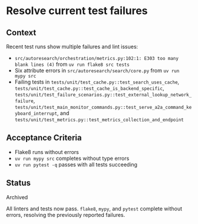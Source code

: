 # Resolve current test failures

## Context
Recent test runs show multiple failures and lint issues:
- `src/autoresearch/orchestration/metrics.py:102:1: E303 too many blank lines (4)` from `uv run flake8 src tests`
- Six attribute errors in `src/autoresearch/search/core.py` from `uv run mypy src`
- Failing tests in `tests/unit/test_cache.py::test_search_uses_cache`, `tests/unit/test_cache.py::test_cache_is_backend_specific`, `tests/unit/test_failure_scenarios.py::test_external_lookup_network_failure`, `tests/unit/test_main_monitor_commands.py::test_serve_a2a_command_keyboard_interrupt`, and `tests/unit/test_metrics.py::test_metrics_collection_and_endpoint`

## Acceptance Criteria
- Flake8 runs without errors
- `uv run mypy src` completes without type errors
- `uv run pytest -q` passes with all tests succeeding

## Status
Archived

All linters and tests now pass. `flake8`, `mypy`, and `pytest` complete
without errors, resolving the previously reported failures.
